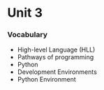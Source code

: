 # Unit 3

### Vocabulary 


* High-level Language (HLL)
* Pathways of programming
* Python
* Development Environments
* Python Environment









